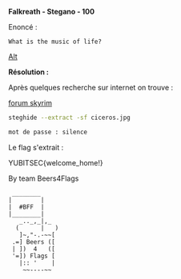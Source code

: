 **Falkreath - Stegano - 100**

Enoncé :

```
What is the music of life?
```

[Alt](img/ciceros.jpg "ciceros")


__Résolution :__

Après quelques recherche sur internet on trouve :

[forum skyrim](https://www.gamefaqs.com/boards/615803-the-elder-scrolls-v-skyrim/61368267)
```BASH
steghide --extract -sf ciceros.jpg

mot de passe : silence
```

Le flag s'extrait :

YUBITSEC{welcome_home!}


By team Beers4Flags


```
 ________
|        |
|  #BFF  |
|________|
   _.._,_|,_
  (      |   )
   ]~,"-.-~~[
 .=] Beers ([
 | ])  4   ([
 '=]) Flags [
   |:: '    |
    ~~----~~
```
